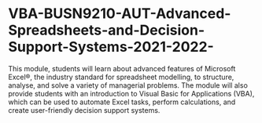 # VBA-BUSN9210-AUT-Advanced-Spreadsheets-and-Decision-Support-Systems-2021-2022-
This module, students will learn about advanced features of Microsoft Excel®, the industry standard for spreadsheet modelling, to structure, analyse, and solve a variety of managerial problems. The module will also provide students with an introduction to Visual Basic for Applications (VBA), which can be used to automate Excel tasks, perform calculations, and create user-friendly decision support systems.
